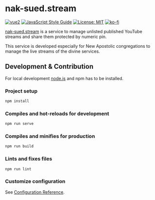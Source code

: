 # nak-sued.stream

[![vue2](https://img.shields.io/badge/vue-2.x-brightgreen.svg)](https://vuejs.org/)
[![JavaScript Style Guide](https://img.shields.io/badge/code_style-standard-brightgreen.svg)](https://standardjs.com)
[![License: MIT](https://img.shields.io/badge/License-MIT-yellow.svg)](LICENSE)
[![ko-fi](https://ko-fi.com/img/githubbutton_sm.svg)](https://ko-fi.com/J3J33A8DT)

[nak-sued.stream](https://nak-sued.stream) is a service to
manage unlisted published YouTube streams and share them protected by numeric pin.

This service is developed especially for New Apostolic
congregations to manage the live streams of the divine
services.

## Development & Contribution

For local development [node.js](https://nodejs.org/) and
npm has to be installed.

### Project setup

```sh
npm install
```

### Compiles and hot-reloads for development

```sh
npm run serve
```

### Compiles and minifies for production

```sh
npm run build
```

### Lints and fixes files

```sh
npm run lint
```

### Customize configuration

See [Configuration Reference](https://cli.vuejs.org/config/).
